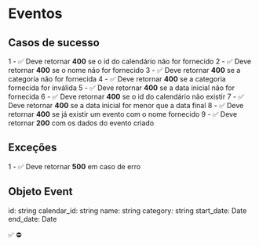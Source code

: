 # Eventos

## Casos de sucesso

1 - ✅ Deve retornar **400** se o id do calendário não for fornecido
2 - ✅ Deve retornar **400** se o nome não for fornecido
3 - ✅ Deve retornar **400** se a categoria não for fornecida
4 - ✅ Deve retornar **400** se a categoria fornecida for inválida
5 - ✅ Deve retornar **400** se a data inicial não for fornecida
6 - ✅ Deve retornar **400** se o id do calendário não existir
7 - ✅ Deve retornar **400** se a data inicial for menor que a data final
8 - ✅ Deve retornar **400** se já existir um evento com o nome fornecido
9 - ✅ Deve retornar **200** com os dados do evento criado


## Exceções
1 - ✅ Deve retornar **500** em caso de erro

## Objeto Event
id: string
calendar_id: string
name: string
category: string
start_date: Date
end_date: Date


✅
⛔